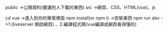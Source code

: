 public ->公開資料(要讓別人下載的東西)
src ->網頁、CSS、HTML(vue)、js

cd vue ->進入到你的專案裡面
npm install(or npm i) ->安裝東西
npm run dev ->1.(liveserver 開啟網頁) 、2.編譯程式碼(vue編譯成網頁看得懂的)